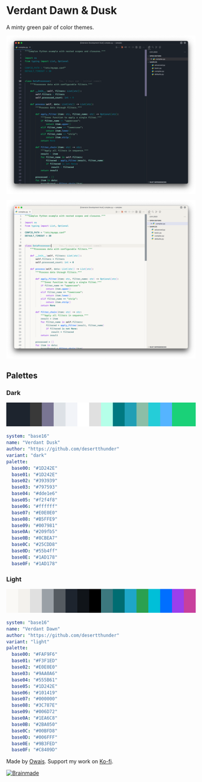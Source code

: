 # Verdant Dawn & Dusk

A minty green pair of color themes.

![Dusk on Code](./images/code-dusk.png)

![Dawn on Code](./images/code-dawn.png)

## Palettes

### Dark

![Dusk Palette](./images/dusk.png)

```yml
system: "base16"
name: "Verdant Dusk"
author: "https://github.com/desertthunder"
variant: "dark"
palette:
  base00: "#1D242E"
  base01: "#1D242E"
  base02: "#393939"
  base03: "#797593"
  base04: "#dde1e6"
  base05: "#f2f4f8"
  base06: "#ffffff"
  base07: "#E0E0E0"
  base08: "#B5FFE9"
  base09: "#007981"
  base0A: "#209fb5"
  base0B: "#8CBEA7"
  base0C: "#25CDD8"
  base0D: "#55b4ff"
  base0E: "#1AD178"
  base0F: "#1AD178"

```

### Light

![Dawn Palette](./images/dawn.png)

```yml
system: "base16"
name: "Verdant Dawn"
author: "https://github.com/desertthunder"
variant: "light"
palette:
  base00: "#FAF9F6"
  base01: "#F3F1ED"
  base02: "#E0E0E0"
  base03: "#9AA0A6"
  base04: "#555B61"
  base05: "#1D242E"
  base06: "#101419"
  base07: "#000000"
  base08: "#3C787E"
  base09: "#006D72"
  base0A: "#1EA6C8"
  base0B: "#2BA050"
  base0C: "#00BFD8"
  base0D: "#006FFF"
  base0E: "#9B3FED"
  base0F: "#C8409D"
```

Made by [Owais](https://github.com/desertthunder). Support my work on [Ko-fi](https://ko-fi.com/desertthunder).

[![Brainmade](https://brainmade.org/88x31-dark.png)](https://brainmade.org)
